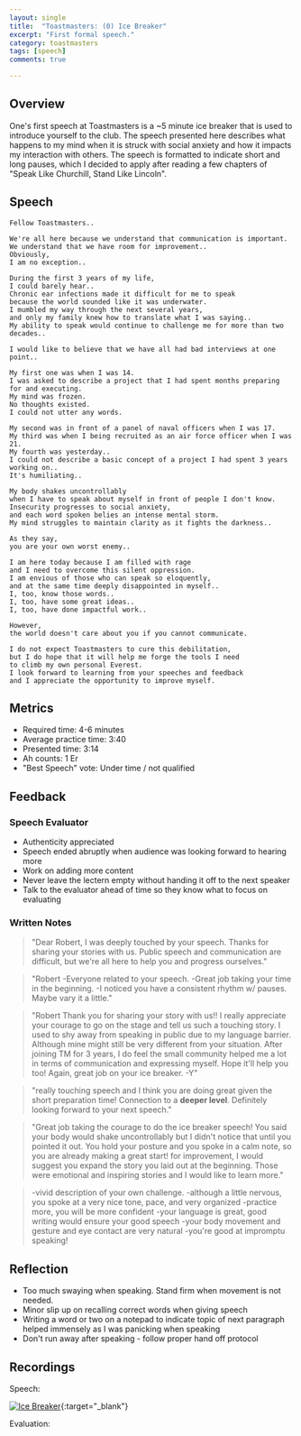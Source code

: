 ```yaml
---
layout: single
title:  "Toastmasters: (0) Ice Breaker"
excerpt: "First formal speech."
category: toastmasters
tags: [speech]
comments: true

---
```

## Overview
One's first speech at Toastmasters is a ~5 minute ice breaker that is used to introduce yourself to the club. The speech presented here describes what happens to my mind when it is struck with social anxiety and how it impacts my interaction with others. The speech is formatted to indicate short and long pauses, which I decided to apply after reading a few chapters of "Speak Like Churchill, Stand Like Lincoln".

## Speech
```
Fellow Toastmasters..

We're all here because we understand that communication is important.
We understand that we have room for improvement..
Obviously,
I am no exception..

During the first 3 years of my life,
I could barely hear..
Chronic ear infections made it difficult for me to speak
because the world sounded like it was underwater.
I mumbled my way through the next several years,
and only my family knew how to translate what I was saying..
My ability to speak would continue to challenge me for more than two decades..

I would like to believe that we have all had bad interviews at one point..

My first one was when I was 14.
I was asked to describe a project that I had spent months preparing for and executing.
My mind was frozen.
No thoughts existed.
I could not utter any words.

My second was in front of a panel of naval officers when I was 17.
My third was when I being recruited as an air force officer when I was 21.
My fourth was yesterday..
I could not describe a basic concept of a project I had spent 3 years working on..
It's humiliating..

My body shakes uncontrollably
when I have to speak about myself in front of people I don't know.
Insecurity progresses to social anxiety,
and each word spoken belies an intense mental storm.
My mind struggles to maintain clarity as it fights the darkness..

As they say,
you are your own worst enemy..

I am here today because I am filled with rage
and I need to overcome this silent oppression.
I am envious of those who can speak so eloquently,
and at the same time deeply disappointed in myself..
I, too, know those words..
I, too, have some great ideas..
I, too, have done impactful work..

However,
the world doesn't care about you if you cannot communicate.

I do not expect Toastmasters to cure this debilitation,
but I do hope that it will help me forge the tools I need
to climb my own personal Everest.
I look forward to learning from your speeches and feedback
and I appreciate the opportunity to improve myself.
```
## Metrics
- Required time: 4-6 minutes
- Average practice time: 3:40
- Presented time: 3:14
- Ah counts: 1 Er
- "Best Speech" vote: Under time / not qualified

## Feedback
### Speech Evaluator
* Authenticity appreciated
* Speech ended abruptly when audience was looking forward to hearing more
* Work on adding more content
* Never leave the lectern empty without handing it off to the next speaker
* Talk to the evaluator ahead of time so they know what to focus on evaluating

### Written Notes
> "Dear Robert, I was deeply touched by your speech. Thanks for sharing your stories with us. Public speech and communication are difficult, but we're all here to help you and progress ourselves."

> "Robert -Everyone related to your speech. -Great job taking your time in the beginning. -I noticed you have a consistent rhythm w/ pauses. Maybe vary it a little."

> "Robert Thank you for sharing your story with us!! I really appreciate your courage to go on the stage and tell us such a touching story. I used to shy away from speaking in public due to my language barrier. Although mine might still be very different from your situation. After joining TM for 3 years, I do feel the small community helped me a lot in terms of communication and expressing myself. Hope it'll help you too! Again, great job on your ice breaker. -Y"

> "really touching speech and I think you are doing great given the short preparation time! Connection to a **deeper level**. Definitely looking forward to your next speech."

>"Great job taking the courage to do the ice breaker speech! You said your body would shake uncontrollably but I didn't notice that until you pointed it out. You hold your posture and you spoke in a calm note, so you are already making a great start! for improvement, I would suggest you expand the story you laid out at the beginning. Those were emotional and inspiring stories and I would like to learn more."

> -vivid description of your own challenge. -although a little nervous, you spoke at a very nice tone, pace, and very organized -practice more, you will be more confident -your language is great, good writing would ensure your good speech -your body movement and gesture and eye contact are very natural -you're good at impromptu speaking!

## Reflection

* Too much swaying when speaking. Stand firm when movement is not needed.
* Minor slip up on recalling correct words when giving speech
* Writing a word or two on a notepad to indicate topic of next paragraph helped immensely as I was panicking when speaking
* Don't run away after speaking - follow proper hand off protocol

## Recordings
Speech:

[![Ice Breaker](https://img.youtube.com/vi/video_id/3.jpg)](){:target="_blank"}

Evaluation:
